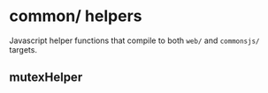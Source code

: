 # common/ helpers

Javascript helper functions that compile to
both `web/` and `commonsjs/` targets.

## mutexHelper

